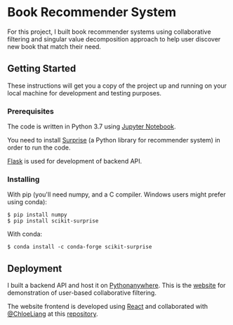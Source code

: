 # Book Recommender System

For this project, I built book recommender systems using collaborative filtering and singular value decomposition approach
to help user discover new book that match their need.

## Getting Started

These instructions will get you a copy of the project up and running on your local machine for development and testing purposes.

### Prerequisites

The code is written in Python 3.7 using [Jupyter Notebook](https://jupyter.org/install).

You need to install [Surprise](https://github.com/NicolasHug/Surprise/tree/711fb80748140c44e0ed870e573c735307e6c3cc) (a Python library for recommender system) in order to run the code.

[Flask](http://flask.pocoo.org/) is used for development of backend API.

### Installing

With pip (you'll need numpy, and a C compiler. Windows users might prefer using conda):

```
$ pip install numpy
$ pip install scikit-surprise
```

With conda:

```
$ conda install -c conda-forge scikit-surprise
```

## Deployment

I built a backend API and host it on [Pythonanywhere](https://www.pythonanywhere.com/user/ppeyliang/). This is the [website](https://book-recommender.netlify.com/)
for demonstration of user-based collaborative filtering.

The website frontend is developed using [React](https://reactjs.org/) and collaborated with [@ChloeLiang](https://github.com/ChloeLiang) at this [repository](https://github.com/ChloeLiang/book-recommender-demo).
